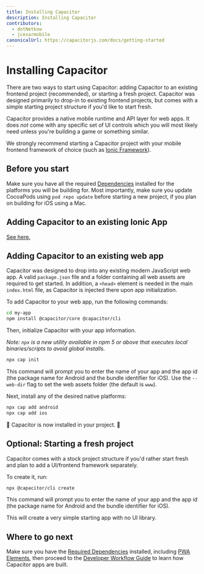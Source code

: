 ```yaml
---
title: Installing Capacitor
description: Installing Capacitor
contributors:
  - dotNetkow
  - jcesarmobile
canonicalUrl: https://capacitorjs.com/docs/getting-started
---
```


# Installing Capacitor

There are two ways to start using Capacitor: adding Capacitor to an existing frontend project (recommended), or starting a fresh project. Capacitor was designed primarily to drop-in to existing frontend projects, but comes with a simple starting project structure if you'd like to start fresh.

Capacitor provides a native mobile runtime and API layer for web apps. It does _not_ come with any specific set of UI controls which you will most likely need unless you're building a game or something similar.

We strongly recommend starting a Capacitor project with your mobile frontend framework of choice (such as [Ionic Framework](https://ionicframework.com/)).

## Before you start

Make sure you have all the required [Dependencies](/getting-started/dependencies.md) installed for the platforms you will be building for. Most importantly, make sure you update CocoaPods using `pod repo update` before starting a new project, if you plan on building for iOS using a Mac.

## Adding Capacitor to an existing Ionic App

[See here.](/getting-started/with-ionic.md)

## Adding Capacitor to an existing web app

Capacitor was designed to drop into any existing modern JavaScript web app. A valid `package.json` file and a folder containing all web assets are required to get started. In addition, a `<head>` element is needed in the main `index.html` file, as Capacitor is injected there upon app initialization.

To add Capacitor to your web app, run the following commands:

```bash
cd my-app
npm install @capacitor/core @capacitor/cli
```

Then, initialize Capacitor with your app information.

_Note: `npx` is a new utility available in npm 5 or above that executes local binaries/scripts to avoid global installs._

```bash
npx cap init
```

This command will prompt you to enter the name of your app and the app id (the package name for Android and the bundle identifier for iOS). Use the `--web-dir` flag to set the web assets folder (the default is `www`).

Next, install any of the desired native platforms:

```bash
npx cap add android
npx cap add ios
```

🎉 Capacitor is now installed in your project. 🎉

## Optional: Starting a fresh project

Capacitor comes with a stock project structure if you'd rather start fresh and plan to add a UI/frontend framework separately.

To create it, run:

```bash
npx @capacitor/cli create
```

This command will prompt you to enter the name of your app and the app id (the package name for Android and the bundle identifier for iOS).

This will create a very simple starting app with no UI library.

## Where to go next

Make sure you have the [Required Dependencies](/getting-started/dependencies.md) installed, including [PWA Elements](/web/pwa-elements.mdx), then proceed to the [Developer Workflow Guide](/basics/workflow.md) to learn how Capacitor apps are built.
